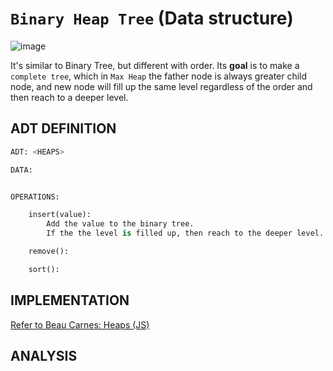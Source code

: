 # `Binary Heap Tree` (Data structure)

![image](https://user-images.githubusercontent.com/14041622/48760797-fe1e5e80-ece1-11e8-9e6b-dab2c58746bd.png)

It's similar to Binary Tree, but different with order.
Its **goal** is to make a `complete tree`, which in `Max Heap` the father node is always greater child node, and new node will fill up the same level regardless of the order and then reach to a deeper level.


## ADT DEFINITION

```py
ADT: <HEAPS>

DATA:


OPERATIONS:

    insert(value):
        Add the value to the binary tree. 
        If the the level is filled up, then reach to the deeper level.

    remove():

    sort():

```


## IMPLEMENTATION

[Refer to Beau Carnes: Heaps (JS)](https://codepen.io/beaucarnes/pen/JNvENQ?editors=0011)

## ANALYSIS

